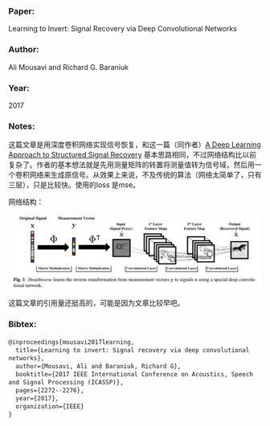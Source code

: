 ### Paper:

Learning to Invert: Signal Recovery via Deep Convolutional Networks

### Author:

Ali Mousavi and Richard G. Baraniuk

### Year:

2017

### Notes:

这篇文章是用深度卷积网络实现信号恢复，和这一篇（同作者）[A Deep Learning Approach to Structured Signal Recovery](a-deep-learning-approach-to-structured-signal-recovery.md) 基本思路相同，不过网络结构比以前复杂了。作者的基本想法就是先用测量矩阵的转置将测量值转为信号域，然后用一个卷积网络来生成原信号。从效果上来说，不及传统的算法（网络太简单了，只有三层），只是比较快。使用的loss 是mse。

网络结构：

![](https://raw.githubusercontent.com/Theodore-PKU/pictures/master/%E6%88%AA%E5%B1%8F2019-12-25%E4%B8%8A%E5%8D%8810.59.40.png)

这篇文章的引用量还挺高的，可能是因为文章比较早吧。

### Bibtex:

```
@inproceedings{mousavi2017learning,
  title={Learning to invert: Signal recovery via deep convolutional networks},
  author={Mousavi, Ali and Baraniuk, Richard G},
  booktitle={2017 IEEE International Conference on Acoustics, Speech and Signal Processing (ICASSP)},
  pages={2272--2276},
  year={2017},
  organization={IEEE}
}
```